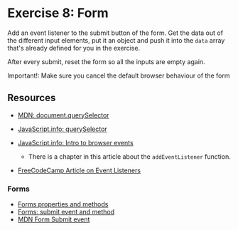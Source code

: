 # Exercise 8: Form

Add an event listener to the submit button of the form. Get the data out of the different input elements, put it an object and push it into the `data` array that's already defined for you in the exercise.

After every submit, reset the form so all the inputs are empty again.

Important!: Make sure you cancel the default browser behaviour of the form

## Resources

- [MDN: document.querySelector](https://developer.mozilla.org/en-US/docs/Web/API/Document/querySelector)
- [JavaScript.info: querySelector](https://javascript.info/searching-elements-dom#querySelector)

- [JavaScript.info: Intro to browser events](https://javascript.info/introduction-browser-events#addeventlistener)
  - There is a chapter in this article about the `addEventListener` function.
- [FreeCodeCamp Article on Event Listeners](https://www.freecodecamp.org/news/javascript-addeventlistener-example-code/)

### Forms

- [Forms properties and methods](https://javascript.info/form-elements)
- [Forms: submit event and method](https://javascript.info/forms-submit)
- [MDN Form Submit event](https://developer.mozilla.org/en-US/docs/Web/API/HTMLFormElement/submit_event)
